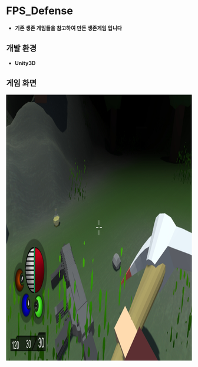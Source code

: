# FPS_Defense
* **기존 생존 게임들을 참고하여 만든 생존게임 입니다**

## 개발 환경
 * **Unity3D**

## 게임 화면
 <img width="1080" height="720" src="\Screenshot\image01.jpg"></img>
